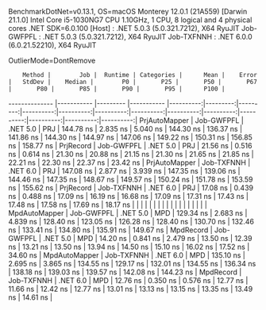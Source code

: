 
BenchmarkDotNet=v0.13.1, OS=macOS Monterey 12.0.1 (21A559) [Darwin 21.1.0]
Intel Core i5-1030NG7 CPU 1.10GHz, 1 CPU, 8 logical and 4 physical cores
.NET SDK=6.0.100
  [Host]     : .NET 5.0.3 (5.0.321.7212), X64 RyuJIT
  Job-GWFPFL : .NET 5.0.3 (5.0.321.7212), X64 RyuJIT
  Job-TXFNNH : .NET 6.0.0 (6.0.21.52210), X64 RyuJIT

OutlierMode=DontRemove  

        Method |        Job |  Runtime | Categories |      Mean |    Error |   StdDev |    Median |        P0 |       P25 |       P50 |       P67 |       P80 |       P85 |       P90 |       P95 |      P100 |
-------------- |----------- |--------- |----------- |----------:|---------:|---------:|----------:|----------:|----------:|----------:|----------:|----------:|----------:|----------:|----------:|----------:|
 PrjAutoMapper | Job-GWFPFL | .NET 5.0 |        PRJ | 144.78 ns | 2.835 ns | 5.040 ns | 144.30 ns | 136.37 ns | 141.86 ns | 144.30 ns | 144.97 ns | 147.06 ns | 149.22 ns | 150.31 ns | 156.85 ns | 158.77 ns |
     PrjRecord | Job-GWFPFL | .NET 5.0 |        PRJ |  21.56 ns | 0.516 ns | 0.614 ns |  21.30 ns |  20.88 ns |  21.15 ns |  21.30 ns |  21.65 ns |  21.85 ns |  22.21 ns |  22.30 ns |  22.37 ns |  23.42 ns |
 PrjAutoMapper | Job-TXFNNH | .NET 6.0 |        PRJ | 147.08 ns | 2.877 ns | 3.939 ns | 147.35 ns | 139.06 ns | 144.46 ns | 147.35 ns | 148.67 ns | 149.57 ns | 150.24 ns | 151.78 ns | 153.59 ns | 155.62 ns |
     PrjRecord | Job-TXFNNH | .NET 6.0 |        PRJ |  17.08 ns | 0.439 ns | 0.488 ns |  17.09 ns |  16.19 ns |  16.68 ns |  17.09 ns |  17.31 ns |  17.43 ns |  17.48 ns |  17.58 ns |  17.69 ns |  18.17 ns |
               |            |          |            |           |          |          |           |           |           |           |           |           |           |           |           |           |
 MpdAutoMapper | Job-GWFPFL | .NET 5.0 |        MPD | 129.34 ns | 2.683 ns | 4.839 ns | 128.40 ns | 123.05 ns | 126.28 ns | 128.40 ns | 130.70 ns | 132.46 ns | 133.41 ns | 134.80 ns | 135.91 ns | 149.67 ns |
     MpdRecord | Job-GWFPFL | .NET 5.0 |        MPD |  14.20 ns | 0.841 ns | 2.479 ns |  13.50 ns |  12.39 ns |  13.21 ns |  13.50 ns |  13.94 ns |  14.50 ns |  15.10 ns |  16.02 ns |  17.52 ns |  34.60 ns |
 MpdAutoMapper | Job-TXFNNH | .NET 6.0 |        MPD | 135.10 ns | 2.695 ns | 3.865 ns | 134.55 ns | 129.17 ns | 132.01 ns | 134.55 ns | 136.34 ns | 138.18 ns | 139.03 ns | 139.57 ns | 142.08 ns | 144.23 ns |
     MpdRecord | Job-TXFNNH | .NET 6.0 |        MPD |  12.76 ns | 0.350 ns | 0.576 ns |  12.77 ns |  11.66 ns |  12.42 ns |  12.77 ns |  13.01 ns |  13.13 ns |  13.15 ns |  13.35 ns |  13.49 ns |  14.61 ns |
